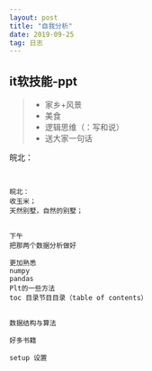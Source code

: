 ```yaml
---
layout: post
title: "自我分析"
date: 2019-09-25
tag: 日志
---
```






## it软技能-ppt

> 
>
> - 家乡+风景
> - 美食
> - 逻辑思维（：写和说）
> - 送大家一句话











皖北：

```


皖北：
收玉米；
天然别墅，自然的别墅；


```





```
下午
把那两个数据分析做好

更加熟悉
numpy
pandas
Plt的一些方法
toc 目录节目目录（table of contents）


数据结构与算法

好多书籍

setup 设置
```

